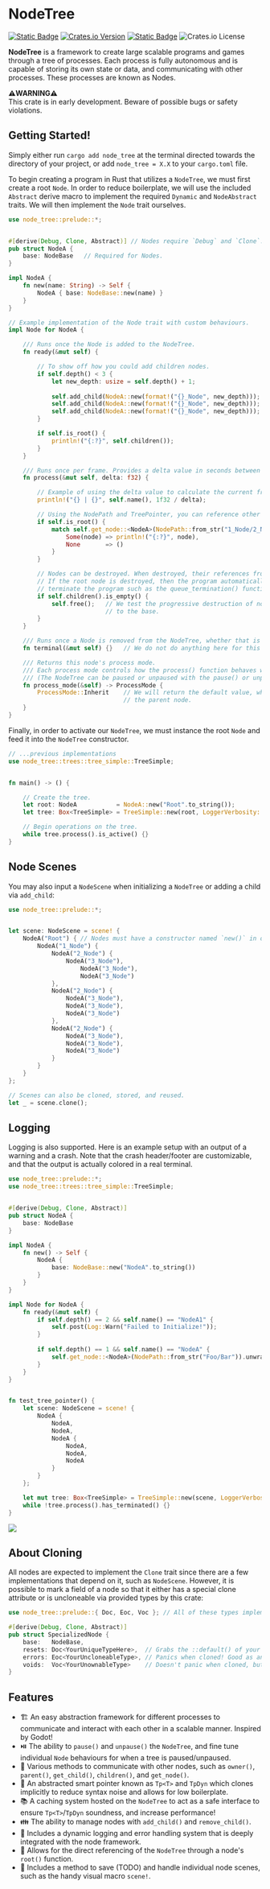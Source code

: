 # NodeTree
[![Static Badge](https://img.shields.io/badge/GITHUB-LunaticWyrm467%2Fnode_tree-LunaticWyrm467%2Fnode_tree?style=for-the-badge&logo=github)](https://github.com/LunaticWyrm467/node_tree)
[![Crates.io Version](https://img.shields.io/crates/v/node_tree?style=for-the-badge&logo=rust)](https://crates.io/crates/node_tree)
[![Static Badge](https://img.shields.io/badge/DOCS.RS-node_tree-66c2a5?style=for-the-badge&logo=docs.rs)](https://docs.rs/node_tree)
![Crates.io License](https://img.shields.io/crates/l/node_tree?color=green&style=for-the-badge)

**NodeTree** is a framework to create large scalable programs and games through a tree of processes. Each process is fully autonomous and is capable of storing its own state or data, and communicating with other processes. These processes are known as Nodes.

**⚠️WARNING⚠️**<br>
This crate is in early development. Beware of possible bugs or safety violations.<br>

## Getting Started!
Simply either run `cargo add node_tree` at the terminal directed towards the directory of your project, or add `node_tree = X.X` to your `cargo.toml` file.

To begin creating a program in Rust that utilizes a `NodeTree`, we must first create a root `Node`. In order to reduce boilerplate, we will use the included `Abstract` derive macro to implement the required `Dynamic` and `NodeAbstract` traits. We will then implement the `Node` trait ourselves.
```rust
use node_tree::prelude::*;


#[derive(Debug, Clone, Abstract)] // Nodes require `Debug` and `Clone`.
pub struct NodeA {
    base: NodeBase   // Required for Nodes.
}

impl NodeA {
    fn new(name: String) -> Self {
        NodeA { base: NodeBase::new(name) }
    }
}

// Example implementation of the Node trait with custom behaviours.
impl Node for NodeA {

    /// Runs once the Node is added to the NodeTree.
    fn ready(&mut self) {

        // To show off how you could add children nodes.
        if self.depth() < 3 {
            let new_depth: usize = self.depth() + 1;
            
            self.add_child(NodeA::new(format!("{}_Node", new_depth)));
            self.add_child(NodeA::new(format!("{}_Node", new_depth)));
            self.add_child(NodeA::new(format!("{}_Node", new_depth)));
        }

        if self.is_root() {
            println!("{:?}", self.children());
        }
    }

    /// Runs once per frame. Provides a delta value in seconds between frames.
    fn process(&mut self, delta: f32) {

        // Example of using the delta value to calculate the current framerate.
        println!("{} | {}", self.name(), 1f32 / delta);

        // Using the NodePath and TreePointer, you can reference other nodes in the NodeTree from this node.
        if self.is_root() {
            match self.get_node::<NodeA>(NodePath::from_str("1_Node/2_Node1/3_Node2")).to_option() {
                Some(node) => println!("{:?}", node),
                None       => ()
            }
        }

        // Nodes can be destroyed. When destroyed, their references from the NodeTree are cleaned up as well.
        // If the root node is destroyed, then the program automatically exits. (There are other ways to
        // terminate the program such as the queue_termination() function on the NodeTree instance).
        if self.children().is_empty() {
            self.free();   // We test the progressive destruction of nodes from the tip of the tree
                           // to the base.
        }
    }

    /// Runs once a Node is removed from the NodeTree, whether that is from the program itself terminating or not.
    fn terminal(&mut self) {}   // We do not do anything here for this example.

    /// Returns this node's process mode.
    /// Each process mode controls how the process() function behaves when the NodeTree is paused or not.
    /// (The NodeTree can be paused or unpaused with the pause() or unpause() functions respectively.)
    fn process_mode(&self) -> ProcessMode {
        ProcessMode::Inherit    // We will return the default value, which inherits the behaviour from
                                // the parent node.
    }
}
```

Finally, in order to activate our `NodeTree`, we must instance the root `Node` and feed it into the `NodeTree` constructor.
```rust
// ...previous implementations
use node_tree::trees::tree_simple::TreeSimple;


fn main() -> () {

    // Create the tree.
    let root: NodeA           = NodeA::new("Root".to_string());
    let tree: Box<TreeSimple> = TreeSimple::new(root, LoggerVerbosity::NoDebug);

    // Begin operations on the tree.
    while tree.process().is_active() {}
}
```

## Node Scenes
You may also input a `NodeScene` when initializing a `NodeTree` or adding a child via `add_child`:
```rust
use node_tree::prelude::*;


let scene: NodeScene = scene! {
    NodeA("Root") { // Nodes must have a constructor named `new()` in order for this to work!
        NodeA("1_Node") {
            NodeA("2_Node") {
                NodeA("3_Node"),
                    NodeA("3_Node"),
                    NodeA("3_Node")
            },
            NodeA("2_Node") {
                NodeA("3_Node"),
                NodeA("3_Node"),
                NodeA("3_Node")
            },
            NodeA("2_Node") {
                NodeA("3_Node"),
                NodeA("3_Node"),
                NodeA("3_Node")
            }
        }
    }
};

// Scenes can also be cloned, stored, and reused.
let _ = scene.clone();
```

## Logging
Logging is also supported. Here is an example setup with an output of a warning and a crash. Note that the crash header/footer are customizable, and that the output is actually colored in a real terminal.
```rust
use node_tree::prelude::*;
use node_tree::trees::tree_simple::TreeSimple;


#[derive(Debug, Clone, Abstract)]
pub struct NodeA {
    base: NodeBase
}

impl NodeA {
    fn new() -> Self {
        NodeA {
            base: NodeBase::new("NodeA".to_string())
        }
    }
}

impl Node for NodeA {
    fn ready(&mut self) {
        if self.depth() == 2 && self.name() == "NodeA1" {
            self.post(Log::Warn("Failed to Initialize!"));
        }
        
        if self.depth() == 1 && self.name() == "NodeA" {
            self.get_node::<NodeA>(NodePath::from_str("Foo/Bar")).unwrap();
        }
    }
}


fn test_tree_pointer() {
    let scene: NodeScene = scene! {
        NodeA {
            NodeA,
            NodeA,
            NodeA {
                NodeA,
                NodeA,
                NodeA
            }
        }
    };

    let mut tree: Box<TreeSimple> = TreeSimple::new(scene, LoggerVerbosity::All);
    while !tree.process().has_terminated() {}
}
```

![](dynamic_logger.png)
## About Cloning
All nodes are expected to implement the `Clone` trait since there are a few implementations that depend on it, such as `NodeScene`. However, it is possible to mark a field of a node so that it either has a special clone attribute or is uncloneable via provided types by this crate:
```rust
use node_tree::prelude::{ Doc, Eoc, Voc }; // All of these types implement Deref & DerefMut!

#[derive(Debug, Clone, Abstract)]
pub struct SpecializedNode {
    base:   NodeBase,
    resets: Doc<YourUniqueTypeHere>,  // Grabs the ::default() of your type when cloned!
    errors: Eoc<YourUncloneableType>, // Panics when cloned! Good as an assertion.
    voids:  Voc<YourUnownableType>    // Doesn't panic when cloned, but the cloned copy is unusable.
}
```

## Features
- 🏗️ An easy abstraction framework for different processes to communicate and interact with each other in a scalable manner. Inspired by Godot!
- ⏯️ The ability to `pause()` and `unpause()` the `NodeTree`, and fine tune individual `Node` behaviours for when a tree is paused/unpaused.
- 📡 Various methods to communicate with other nodes, such as `owner()`, `parent()`, `get_child()`, `children()`, and `get_node()`.
- 🔗 An abstracted smart pointer known as `Tp<T>` and `TpDyn` which clones implicitly to reduce syntax noise and allows for low boilerplate.
- 📚 A caching system hosted on the `NodeTree` to act as a safe interface to ensure `Tp<T>`/`TpDyn` soundness, and increase performance!
- 👪 The ability to manage nodes with `add_child()` and `remove_child()`.
- 📝 Includes a dynamic logging and error handling system that is deeply integrated with the node framework.
- 🌲 Allows for the direct referencing of the `NodeTree` through a node's `root()` function.
- 📜 Includes a method to save (TODO) and handle individual node scenes, such as the handy visual macro `scene!`.
